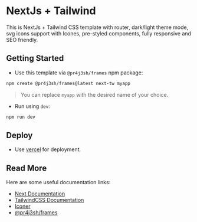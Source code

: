 # NextJs + Tailwind

This is NextJs + Tailwind CSS template with router, dark/light theme mode, svg icons support with Icones, pre-styled components, fully responsive and SEO friendly.

## Getting Started

- Use this template via `@pr4j3sh/frames` npm package:

```bash
npm create @pr4j3sh/frames@latest next-tw myapp
```

> You can replace `myapp` with the desired name of your choice.

- Run using `dev`:

```bash
npm run dev
```

## Deploy

- Use [vercel](https://vercel.com/) for deployment.

## Read More

Here are some useful documentation links:

- [Next Documentation](https://nextjs.org/)
- [TailwindCSS Documentation](https://tailwindcss.com/docs/utility-first)
- [Iconer](https://icones.js.org/)
- [@pr4j3sh/frames](https://github.com/pr4j3sh/frames/)
